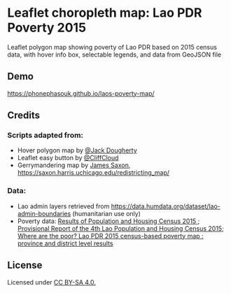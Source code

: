 
# Leaflet choropleth map: Lao PDR Poverty 2015
Leaflet polygon map showing poverty of Lao PDR based on 2015 census data, with hover info box, selectable legends, and data from GeoJSON file

## Demo
https://phonephasouk.github.io/laos-poverty-map/

## Credits
### Scripts adapted from:
- Hover polygon map by [@Jack Dougherty](https://github.com/JackDougherty/leaflet-map-polygon-tabs)
- Leaflet easy button by [@CliffCloud](https://github.com/CliffCloud)
- Gerrymandering map by [James Saxon](https://github.com/JamesSaxon), https://saxon.harris.uchicago.edu/redistricting_map/
### Data:
- Lao admin layers retrieved from https://data.humdata.org/dataset/lao-admin-boundaries (humanitarian use only)
- Poverty data: [Results of Population and Housing Census 2015 ](https://laos.opendevelopmentmekong.net/dataset?id=4a2c03e0-2402-4691-b2fd-56277fc95c31);  [Provisional Report of the 4th Lao Population and Housing Census 2015](https://laos.opendevelopmentmekong.net/dataset?id=8f9f9952-e288-432e-8806-62b03345a2bc);  [Where are the poor? Lao PDR 2015 census-based poverty map : province and district level results](https://laos.opendevelopmentmekong.net/dataset?id=fdbcb1bf-02c8-49e4-b85c-9c39992b9d9e)

## License
Licensed under [CC BY-SA 4.0.](https://creativecommons.org/licenses/by-sa/4.0/)

